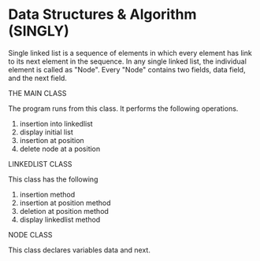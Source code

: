 # Data Structures & Algorithm (SINGLY)
Single linked list is a sequence of elements in which every element has link to its next element in the sequence. In any single linked list, the individual element is called as "Node". Every "Node" contains two fields, data field, and the next field.

THE MAIN CLASS

The program runs from this class. It performs the following operations.
1. insertion into linkedlist
2. display initial list
3. insertion at position
4. delete node at a position

LINKEDLIST CLASS

This class has the following
1. insertion method
2. insertion at position method
3. deletion at position method
4. display linkedlist method

NODE CLASS

This class declares variables data and next.
 
